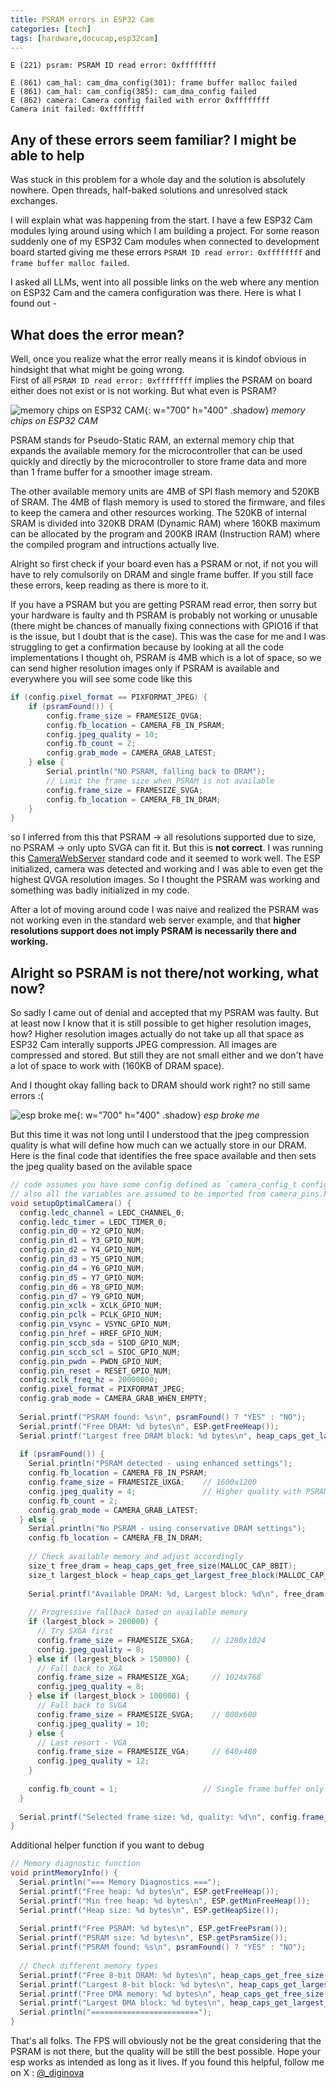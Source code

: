 ```yaml
---
title: PSRAM errors in ESP32 Cam
categories: [tech]
tags: [hardware,docucap,esp32cam]
---
```


```log
E (221) psram: PSRAM ID read error: 0xffffffff
```

```log
E (861) cam_hal: cam_dma_config(301): frame buffer malloc failed
E (861) cam_hal: cam_config(385): cam_dma_config failed
E (862) camera: Camera config failed with error 0xffffffff
Camera init failed: 0xffffffff
```

## Any of these errors seem familiar? I might be able to help

Was stuck in this problem for a whole day and the solution is absolutely nowhere. Open threads, half-baked solutions and unresolved stack exchanges.

I will explain what was happening from the start. I have a few ESP32 Cam modules lying around using which I am building a project. For some reason suddenly one of my ESP32 Cam modules when connected to development board started giving me these errors `PSRAM ID read error: 0xffffffff` and `frame buffer malloc failed`.

I asked all LLMs, went into all possible links on the web where any mention on ESP32 Cam and the camera configuration was there. Here is what I found out -

## What does the error mean?

Well, once you realize what the error really means it is kindof obvious in hindsight that what might be going wrong. \
First of all `PSRAM ID read error: 0xffffffff` implies the PSRAM on board either does not exist or is not working. But what even is PSRAM?

![memory chips on ESP32 CAM](/assets/img/posts/esp32-cam-psram.png){: w="700" h="400" .shadow}
_memory chips on ESP32 CAM_

PSRAM stands for Pseudo-Static RAM, an external memory chip that expands the available memory for the microcontroller that can be used quickly and directly by the microcontroller to store frame data and more than 1 frame buffer for a smoother image stream.

The other available memory units are 4MB of SPI flash memory and 520KB of SRAM. The 4MB of flash memory is used to stored the firmware, and files to keep the camera and other resources working. The 520KB of internal SRAM is divided into 320KB DRAM (Dynamic RAM) where 160KB maximum can be allocated by the program and 200KB IRAM (Instruction RAM) where the compiled program and intructions actually live.

Alright so first check if your board even has a PSRAM or not, if not you will have to rely comulsorily on DRAM and single frame buffer. If you still face these errors, keep reading as there is more to it.

If you have a PSRAM but you are getting PSRAM read error, then sorry but your hardware is faulty and th PSRAM is probably not working or unusable (there might be chances of manually fixing connections with GPIO16 if that is the issue, but I doubt that is the case). This was the case for me and I was struggling to get a confirmation because by looking at all the code implementations I thought oh, PSRAM is 4MB which is a lot of space, so we can send higher resolution images only if PSRAM is available and everywhere you will see some code like this

```c#
if (config.pixel_format == PIXFORMAT_JPEG) {
    if (psramFound()) {
        config.frame_size = FRAMESIZE_QVGA;
        config.fb_location = CAMERA_FB_IN_PSRAM;
        config.jpeg_quality = 10;
        config.fb_count = 2;
        config.grab_mode = CAMERA_GRAB_LATEST;
    } else {
        Serial.println("NO PSRAM, falling back to DRAM");
        // Limit the frame size when PSRAM is not available
        config.frame_size = FRAMESIZE_SVGA;
        config.fb_location = CAMERA_FB_IN_DRAM;
    }
}
```
so I inferred from this that PSRAM -> all resolutions supported due to size, no PSRAM -> only upto SVGA can fit it. But this is **not correct**.
I was running this [CameraWebServer](https://github.com/RuiSantosdotme/arduino-esp32-CameraWebServer) standard code and it seemed to work well. The ESP initialized, camera was detected and working and I was able to even get the highest QVGA resolution images. So I thought the PSRAM was working and something was badly initialized in my code.

After a lot of moving around code I was naive and realized the PSRAM was not working even in the standard web server example, and that **higher resolutions support does not imply PSRAM is necessarily there and working.**

## Alright so PSRAM is not there/not working, what now?

So sadly I came out of denial and accepted that my PSRAM was faulty. But at least now I know that it is still possible to get higher resolution images, how? Higher resolution images actually do not take up all that space as ESP32 Cam interally supports JPEG compression. All images are compressed and stored. But still they are not small either and we don't have a lot of space to work with (160KB of DRAM space).

And I thought okay falling back to DRAM should work right? no still same errors :(

![esp broke me](/assets/img/posts/esp32-meme.png){: w="700" h="400" .shadow}
_esp broke me_

But this time it was not long until I understood that the jpeg compression quality is what will define how much can we actually store in our DRAM. Here is the final code that identifies the free space available and then sets the jpeg quality based on the avilable space

```c#
// code assumes you have some config defined as `camera_config_t config;` and then used as `esp_err_t err = esp_camera_init(&config);` in setup after this function is called
// also all the variables are assumed to be imported from camera_pins.h based on the board definition - ref https://github.com/RuiSantosdotme/arduino-esp32-CameraWebServer
void setupOptimalCamera() {
  config.ledc_channel = LEDC_CHANNEL_0;
  config.ledc_timer = LEDC_TIMER_0;
  config.pin_d0 = Y2_GPIO_NUM;
  config.pin_d1 = Y3_GPIO_NUM;
  config.pin_d2 = Y4_GPIO_NUM;
  config.pin_d3 = Y5_GPIO_NUM;
  config.pin_d4 = Y6_GPIO_NUM;
  config.pin_d5 = Y7_GPIO_NUM;
  config.pin_d6 = Y8_GPIO_NUM;
  config.pin_d7 = Y9_GPIO_NUM;
  config.pin_xclk = XCLK_GPIO_NUM;
  config.pin_pclk = PCLK_GPIO_NUM;
  config.pin_vsync = VSYNC_GPIO_NUM;
  config.pin_href = HREF_GPIO_NUM;
  config.pin_sccb_sda = SIOD_GPIO_NUM;
  config.pin_sccb_scl = SIOC_GPIO_NUM;
  config.pin_pwdn = PWDN_GPIO_NUM;
  config.pin_reset = RESET_GPIO_NUM;
  config.xclk_freq_hz = 20000000;
  config.pixel_format = PIXFORMAT_JPEG;
  config.grab_mode = CAMERA_GRAB_WHEN_EMPTY;
  
  Serial.printf("PSRAM found: %s\n", psramFound() ? "YES" : "NO");
  Serial.printf("Free DRAM: %d bytes\n", ESP.getFreeHeap());
  Serial.printf("Largest free DRAM block: %d bytes\n", heap_caps_get_largest_free_block(MALLOC_CAP_8BIT));
  
  if (psramFound()) {
    Serial.println("PSRAM detected - using enhanced settings");
    config.fb_location = CAMERA_FB_IN_PSRAM;
    config.frame_size = FRAMESIZE_UXGA;    // 1600x1200
    config.jpeg_quality = 4;               // Higher quality with PSRAM
    config.fb_count = 2;
    config.grab_mode = CAMERA_GRAB_LATEST;
  } else {
    Serial.println("No PSRAM - using conservative DRAM settings");
    config.fb_location = CAMERA_FB_IN_DRAM;
    
    // Check available memory and adjust accordingly
    size_t free_dram = heap_caps_get_free_size(MALLOC_CAP_8BIT);
    size_t largest_block = heap_caps_get_largest_free_block(MALLOC_CAP_8BIT);
    
    Serial.printf("Available DRAM: %d, Largest block: %d\n", free_dram, largest_block);
    
    // Progressive fallback based on available memory
    if (largest_block > 200000) {
      // Try SXGA first
      config.frame_size = FRAMESIZE_SXGA;    // 1280x1024
      config.jpeg_quality = 8;
    } else if (largest_block > 150000) {
      // Fall back to XGA  
      config.frame_size = FRAMESIZE_XGA;     // 1024x768
      config.jpeg_quality = 8;
    } else if (largest_block > 100000) {
      // Fall back to SVGA
      config.frame_size = FRAMESIZE_SVGA;    // 800x600
      config.jpeg_quality = 10;
    } else {
      // Last resort - VGA
      config.frame_size = FRAMESIZE_VGA;     // 640x480
      config.jpeg_quality = 12;
    }
    
    config.fb_count = 1;                   // Single frame buffer only
  }
  
  Serial.printf("Selected frame size: %d, quality: %d\n", config.frame_size, config.jpeg_quality);
}
```

Additional helper function if you want to debug
```c#
// Memory diagnostic function
void printMemoryInfo() {
  Serial.println("=== Memory Diagnostics ===");
  Serial.printf("Free heap: %d bytes\n", ESP.getFreeHeap());
  Serial.printf("Min free heap: %d bytes\n", ESP.getMinFreeHeap());
  Serial.printf("Heap size: %d bytes\n", ESP.getHeapSize());
  
  Serial.printf("Free PSRAM: %d bytes\n", ESP.getFreePsram());
  Serial.printf("PSRAM size: %d bytes\n", ESP.getPsramSize());
  Serial.printf("PSRAM found: %s\n", psramFound() ? "YES" : "NO");
  
  // Check different memory types
  Serial.printf("Free 8-bit DRAM: %d bytes\n", heap_caps_get_free_size(MALLOC_CAP_8BIT));
  Serial.printf("Largest 8-bit block: %d bytes\n", heap_caps_get_largest_free_block(MALLOC_CAP_8BIT));
  Serial.printf("Free DMA memory: %d bytes\n", heap_caps_get_free_size(MALLOC_CAP_DMA));
  Serial.printf("Largest DMA block: %d bytes\n", heap_caps_get_largest_free_block(MALLOC_CAP_DMA));
  Serial.println("========================");
}
```

That's all folks. The FPS will obviously not be the great considering that the PSRAM is not there, but the quality will be still the best possible. Hope your esp works as intended as long as it lives. If you found this helpful, follow me on X : [@_diginova](https://x.com/_diginova)